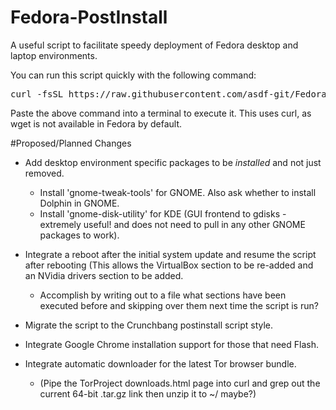 Fedora-PostInstall
==================

A useful script to facilitate speedy deployment of Fedora desktop and laptop environments.

You can run this script quickly with the following command:
<pre>curl -fsSL https://raw.githubusercontent.com/asdf-git/Fedora-PostInstall/master/Fedora.sh -o /tmp/Fedora.sh && sudo sh /tmp/Fedora.sh</pre>

Paste the above command into a terminal to execute it. This uses curl, as wget is not available in Fedora by default.


#Proposed/Planned Changes
- Add desktop environment specific packages to be *installed* and not just removed.
  - Install 'gnome-tweak-tools' for GNOME. Also ask whether to install Dolphin in GNOME.
  - Install 'gnome-disk-utility' for KDE (GUI frontend to gdisks - extremely useful! and does not need to pull in any other GNOME packages to work).

- Integrate a reboot after the initial system update and resume the script after rebooting (This allows the VirtualBox section to be re-added and an NVidia drivers section to be added.
  - Accomplish by writing out to a file what sections have been executed before and skipping over them next time the script is run?

- Migrate the script to the Crunchbang postinstall script style.

- Integrate Google Chrome installation support for those that need Flash.

- Integrate automatic downloader for the latest Tor browser bundle.
  - (Pipe the TorProject downloads.html page into curl and grep out the current 64-bit .tar.gz link then unzip it to ~/ maybe?)
